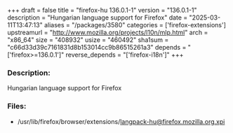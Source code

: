 +++
draft = false
title = "firefox-hu 136.0.1-1"
version = "136.0.1-1"
description = "Hungarian language support for Firefox"
date = "2025-03-11T13:47:13"
aliases = "/packages/3580"
categories = ['firefox-extensions']
upstreamurl = "http://www.mozilla.org/projects/l10n/mlp.html"
arch = "x86_64"
size = "408932"
usize = "460492"
sha1sum = "c66d33d39c7161831d8b153014cc9b86515261a3"
depends = "['firefox>=136.0.1']"
reverse_depends = "['firefox-i18n']"
+++
### Description: 
Hungarian language support for Firefox

### Files: 
* /usr/lib/firefox/browser/extensions/langpack-hu@firefox.mozilla.org.xpi
